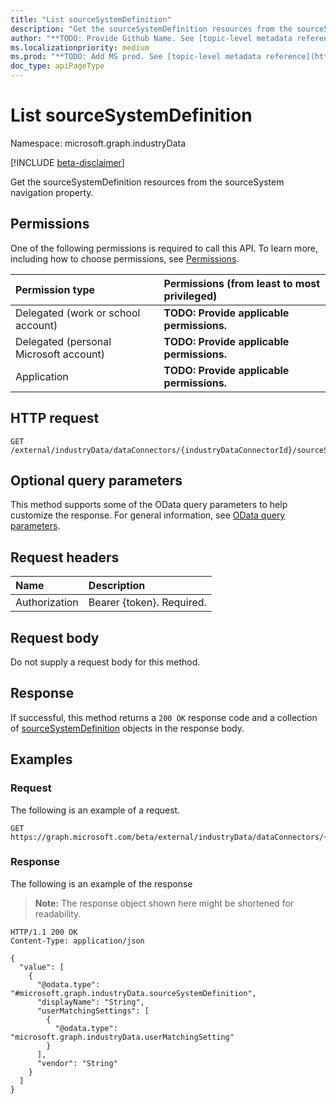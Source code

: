```yaml
---
title: "List sourceSystemDefinition"
description: "Get the sourceSystemDefinition resources from the sourceSystem navigation property."
author: "**TODO: Provide Github Name. See [topic-level metadata reference](https://aka.ms/msgo?pagePath=API/Document/Guidelines/Metadata)**"
ms.localizationpriority: medium
ms.prod: "**TODO: Add MS prod. See [topic-level metadata reference](https://aka.ms/msgo?pagePath=API/Document/Guidelines/Metadata)**"
doc_type: apiPageType
---
```


# List sourceSystemDefinition
Namespace: microsoft.graph.industryData

[!INCLUDE [beta-disclaimer](../../includes/beta-disclaimer.md)]

Get the sourceSystemDefinition resources from the sourceSystem navigation property.

## Permissions
One of the following permissions is required to call this API. To learn more, including how to choose permissions, see [Permissions](/graph/permissions-reference).

|Permission type|Permissions (from least to most privileged)|
|:---|:---|
|Delegated (work or school account)|**TODO: Provide applicable permissions.**|
|Delegated (personal Microsoft account)|**TODO: Provide applicable permissions.**|
|Application|**TODO: Provide applicable permissions.**|

## HTTP request

<!-- {
  "blockType": "ignored"
}
-->
``` http
GET /external/industryData/dataConnectors/{industryDataConnectorId}/sourceSystem
```

## Optional query parameters
This method supports some of the OData query parameters to help customize the response. For general information, see [OData query parameters](/graph/query-parameters).

## Request headers
|Name|Description|
|:---|:---|
|Authorization|Bearer {token}. Required.|

## Request body
Do not supply a request body for this method.

## Response

If successful, this method returns a `200 OK` response code and a collection of [sourceSystemDefinition](../resources/sourcesystemdefinition.md) objects in the response body.

## Examples

### Request
The following is an example of a request.
<!-- {
  "blockType": "request",
  "name": "list_sourcesystemdefinition"
}
-->
``` http
GET https://graph.microsoft.com/beta/external/industryData/dataConnectors/{industryDataConnectorId}/sourceSystem
```


### Response
The following is an example of the response
>**Note:** The response object shown here might be shortened for readability.
<!-- {
  "blockType": "response",
  "truncated": true,
  "@odata.type": "Collection(microsoft.graph.industryData.sourceSystemDefinition)"
}
-->
``` http
HTTP/1.1 200 OK
Content-Type: application/json

{
  "value": [
    {
      "@odata.type": "#microsoft.graph.industryData.sourceSystemDefinition",
      "displayName": "String",
      "userMatchingSettings": [
        {
          "@odata.type": "microsoft.graph.industryData.userMatchingSetting"
        }
      ],
      "vendor": "String"
    }
  ]
}
```

